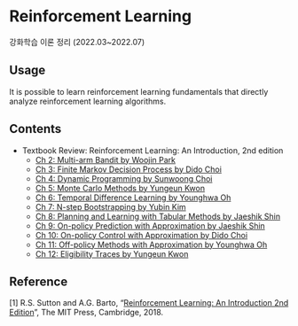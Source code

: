 # Reinforcement Learning
강화학습 이론 정리 (2022.03~2022.07)

## Usage
It is possible to learn reinforcement learning fundamentals that directly analyze reinforcement learning algorithms.

## Contents
- Textbook Review: Reinforcement Learning: An Introduction, 2nd edition
    - [Ch 2: Multi-arm Bandit by Woojin Park](https://github.com/yoons6548/Reinforcement_Learning/blob/master/Textbook(Reinforcement_Learning_An_Introduction)_Review/Ch02_Multi-arm_Bandit_WJ.pdf)
    - [Ch 3: Finite Markov Decision Process by Dido Choi](https://github.com/yoons6548/Reinforcement_Learning/blob/master/Textbook(Reinforcement_Learning_An_Introduction)_Review/Ch03_Finite_Markov_Decision_Process_DD.pdf)
    - [Ch 4: Dynamic Programming by Sunwoong Choi](https://github.com/yoons6548/Reinforcement_Learning/blob/master/Textbook(Reinforcement_Learning_An_Introduction)_Review/Ch04_Dynamic_Programming_SW.pdf)
    - [Ch 5: Monte Carlo Methods by Yungeun Kwon](https://github.com/yoons6548/Reinforcement_Learning/blob/master/Textbook(Reinforcement_Learning_An_Introduction)_Review/Ch05_Monte_Carlo_Methods_YG.pdf)
    - [Ch 6: Temporal Difference Learning by Younghwa Oh](https://github.com/yoons6548/Reinforcement_Learning/blob/master/Textbook(Reinforcement_Learning_An_Introduction)_Review/Ch06_Temporal_Difference_Learning_YH.pdf)
    - [Ch 7: N-step Bootstrapping by Yubin Kim](https://github.com/yoons6548/Reinforcement_Learning/blob/master/Textbook(Reinforcement_Learning_An_Introduction)_Review/Ch07_N-step_Bootstrapping_YB.pdf)
    - [Ch 8: Planning and Learning with Tabular Methods by Jaeshik Shin](https://github.com/yoons6548/Reinforcement_Learning/blob/master/Textbook(Reinforcement_Learning_An_Introduction)_Review/Ch08_Planning_and_Learning_with_Tabular_Methods_JS.pdf)
    - [Ch 9: On-policy Prediction with Approximation by Jaeshik Shin](https://github.com/yoons6548/Reinforcement_Learning/blob/master/Textbook(Reinforcement_Learning_An_Introduction)_Review/Ch09_On-policy_Prediction_with_Approximation_JS.pdf)
    - [Ch 10: On-policy Control with Approximation by Dido Choi](https://github.com/yoons6548/Reinforcement_Learning/blob/master/Textbook(Reinforcement_Learning_An_Introduction)_Review/Ch10_On-policy_Control_with_Approximation_DD.pdf)
    - [Ch 11: Off-policy Methods with Approximation by Younghwa Oh](https://github.com/yoons6548/Reinforcement_Learning/blob/master/Textbook(Reinforcement_Learning_An_Introduction)_Review/Ch11_Off-policy_Methods_with_Approximation_YH.pdf)
    - [Ch 12: Eligibility Traces by Yungeun Kwon](https://github.com/yoons6548/Reinforcement_Learning/blob/master/Textbook(Reinforcement_Learning_An_Introduction)_Review/Ch12_Eligibility_Traces_YG.pdf)

## Reference
[1] R.S. Sutton and A.G. Barto, “[Reinforcement Learning: An Introduction 2nd Edition](https://web.stanford.edu/class/psych209/Readings/SuttonBartoIPRLBook2ndEd.pdf)”, The MIT Press, Cambridge, 2018.
